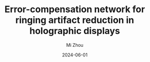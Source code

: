 ---
layout: post
title:  "Error-compensation network for ringing artifact reduction in holographic displays"
date:   2024-06-01 
image: /images/ErrorComp.png
categories: research
author: "Mi Zhou"
authors: "Ganzhangqin Yuan, <strong>Mi Zhou</strong>, Yifan Peng, Muku Chen, and Zihan Geng"
venue: "Optics Letters"
website: https://doi.org/10.1364/OL.519519
code: https://github.com/MoyoungY/error-compensation-holography
---
